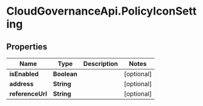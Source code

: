 # CloudGovernanceApi.PolicyIconSetting

## Properties

Name | Type | Description | Notes
------------ | ------------- | ------------- | -------------
**isEnabled** | **Boolean** |  | [optional] 
**address** | **String** |  | [optional] 
**referenceUrl** | **String** |  | [optional] 


